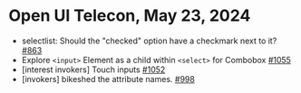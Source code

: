 Open UI Telecon, May 23, 2024
===================================
  * selectlist: Should the "checked" option have a checkmark next to it? [#863](https://github.com/openui/open-ui/issues/863)
  * Explore `<input>` Element as a child within `<select>` for Combobox [#1055](https://github.com/openui/open-ui/issues/1055)
  * [interest invokers] Touch inputs [#1052](https://github.com/openui/open-ui/issues/1052)
  * [invokers] bikeshed the attribute names. [#998](https://github.com/openui/open-ui/issues/998)

